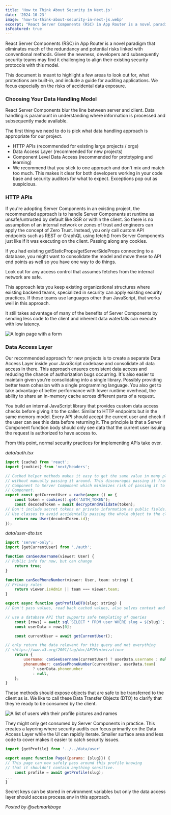 ```yaml
---
title: 'How to Think About Security in Next.js'
date: '2024-10-23'
image: 'how-to-think-about-security-in-next-js.webp'
excerpt: "React Server Components (RSC) in App Router is a novel paradigm that eliminates much of the redundancy and potential risks linked with conventional methods. Given the newness, developers and subsequently security teams may find it challenging to align their existing security protocols with this model."
isFeatured: true
---
```


React Server Components (RSC) in App Router is a novel paradigm that eliminates much of the redundancy and potential
risks linked with conventional methods. Given the newness, developers and subsequently security teams may find it
challenging to align their existing security protocols with this model.

This document is meant to highlight a few areas to look out for, what protections are built-in, and include a guide for
auditing applications. We focus especially on the risks of accidental data exposure.

### Choosing Your Data Handling Model

React Server Components blur the line between server and client. Data handling is paramount in understanding where
information is processed and subsequently made available.

The first thing we need to do is pick what data handling approach is appropriate for our project.

* HTTP APIs (recommended for existing large projects / orgs)
* Data Access Layer (recommended for new projects)
* Component Level Data Access (recommended for prototyping and learning)
* We recommend that you stick to one approach and don't mix and match too much. This makes it clear for both developers
  working in your code base and security auditors for what to expect. Exceptions pop out as suspicious.

### HTTP APIs

If you're adopting Server Components in an existing project, the recommended approach is to handle Server Components at
runtime as unsafe/untrusted by default like SSR or within the client. So there is no assumption of an internal network
or zones of trust and engineers can apply the concept of Zero Trust. Instead, you only call custom API endpoints such as
REST or GraphQL using fetch() from Server Components just like if it was executing on the client. Passing along any
cookies.

If you had existing getStaticProps/getServerSideProps connecting to a database, you might want to consolidate the model
and move these to API end points as well so you have one way to do things.

Look out for any access control that assumes fetches from the internal network are safe.

This approach lets you keep existing organizational structures where existing backend teams, specialized in security can
apply existing security practices. If those teams use languages other than JavaScript, that works well in this approach.

It still takes advantage of many of the benefits of Server Components by sending less code to the client and inherent
data waterfalls can execute with low latency.

![A login page with a form](login-page-with-a-form.webp)

### Data Access Layer

Our recommended approach for new projects is to create a separate Data Access Layer inside your JavaScript codebase and
consolidate all data access in there. This approach ensures consistent data access and reducing the chance of
authorization bugs occurring. It's also easier to maintain given you're consolidating into a single library. Possibly
providing better team cohesion with a single programming language. You also get to take advantage of better performance
with lower runtime overhead, the ability to share an in-memory cache across different parts of a request.

You build an internal JavaScript library that provides custom data access checks before giving it to the caller. Similar
to HTTP endpoints but in the same memory model. Every API should accept the current user and check if the user can see
this data before returning it. The principle is that a Server Component function body should only see data that the
current user issuing the request is authorized to have access to.

From this point, normal security practices for implementing APIs take over.

*data/auth.tsx*

```js
import {cache} from 'react';
import {cookies} from 'next/headers';

// Cached helper methods makes it easy to get the same value in many places
// without manually passing it around. This discourages passing it from Server
// Component to Server Component which minimizes risk of passing it to a Client
// Component.
export const getCurrentUser = cache(async () => {
    const token = cookies().get('AUTH_TOKEN');
    const decodedToken = await decryptAndValidate(token);
// Don't include secret tokens or private information as public fields.
// Use classes to avoid accidentally passing the whole object to the client.
    return new User(decodedToken.id);
});
```

*data/user-dto.tsx*

```js
import 'server-only';
import {getCurrentUser} from './auth';

function canSeeUsername(viewer: User) {
// Public info for now, but can change
    return true;
}

function canSeePhoneNumber(viewer: User, team: string) {
// Privacy rules
    return viewer.isAdmin || team === viewer.team;
}

export async function getProfileDTO(slug: string) {
// Don't pass values, read back cached values, also solves context and easier to make it lazy

// use a database API that supports safe templating of queries
    const [rows] = await sql`SELECT * FROM user WHERE slug = ${slug}`;
    const userData = rows[0];

    const currentUser = await getCurrentUser();

// only return the data relevant for this query and not everything
// <https://www.w3.org/2001/tag/doc/APIMinimization>
    return {
        username: canSeeUsername(currentUser) ? userData.username : null,
        phonenumber: canSeePhoneNumber(currentUser, userData.team)
            ? userData.phonenumber
            : null,
    };
}
```

These methods should expose objects that are safe to be transferred to the client as is. We like to call these Data
Transfer Objects (DTO) to clarify that they're ready to be consumed by the client.

![A list of users with their profile pictures and names](list-of-users.webp)

They might only get consumed by Server Components in practice. This creates a layering where security audits can focus
primarily on the Data Access Layer while the UI can rapidly iterate. Smaller surface area and less code to cover makes
it easier to catch security issues.

```js
import {getProfile} from '../../data/user'

export async function Page({params: {slug}}) {
// This page can now safely pass around this profile knowing
// that it shouldn't contain anything sensitive.
    const profile = await getProfile(slug);
...
}
```

Secret keys can be stored in environment variables but only the data access layer should access process.env in this
approach.

*Posted by @sebmarkbage*